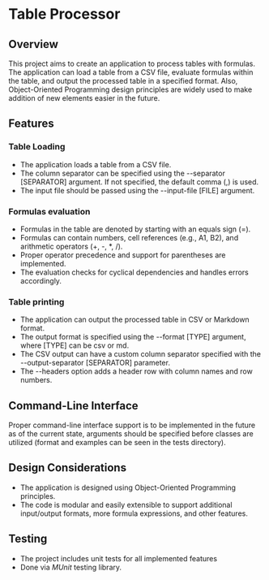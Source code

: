 # Table Processor

## Overview
This project aims to create an application to process tables with formulas. 
The application can load a table from a CSV file, evaluate formulas within the table, and output the processed table in a specified format. 
Also, Object-Oriented Programming design principles are widely used to make addition of new elements easier in the future.

## Features
### Table Loading 
- The application loads a table from a CSV file.
- The column separator can be specified using the --separator [SEPARATOR] argument. If not specified, the default comma (,) is used.
- The input file should be passed using the --input-file [FILE] argument.

### Formulas evaluation
- Formulas in the table are denoted by starting with an equals sign (=).
- Formulas can contain numbers, cell references (e.g., A1, B2), and arithmetic operators (+, -, *, /).
- Proper operator precedence and support for parentheses are implemented.
- The evaluation checks for cyclical dependencies and handles errors accordingly.

### Table printing
- The application can output the processed table in CSV or Markdown format.
- The output format is specified using the --format [TYPE] argument, where [TYPE] can be csv or md.
- The CSV output can have a custom column separator specified with the --output-separator [SEPARATOR] parameter.
- The --headers option adds a header row with column names and row numbers.

## Command-Line Interface
Proper command-line interface support is to be implemented in the future as of the current state, arguments should be specified before classes are utilized (format and examples can be seen in the tests directory).

## Design Considerations
- The application is designed using Object-Oriented Programming principles.
- The code is modular and easily extensible to support additional input/output formats, more formula expressions, and other features.

## Testing
- The project includes unit tests for all implemented features
- Done via *MUnit* testing library.

